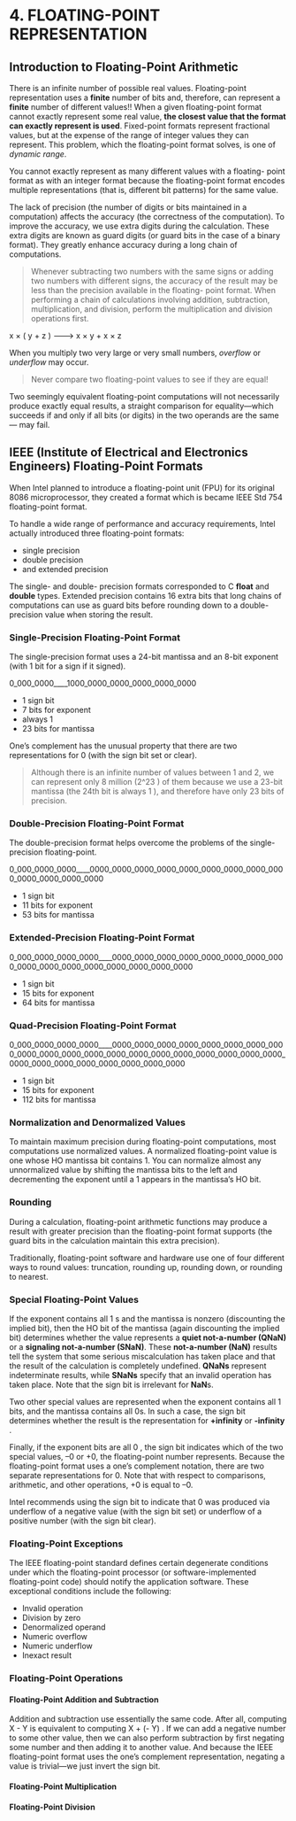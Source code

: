 # 4. FLOATING-POINT REPRESENTATION

## Introduction to Floating-Point Arithmetic

There is an infinite number of possible real values. Floating-point representation uses a **finite** number of bits and, therefore, can represent a **finite** number of different values!! When a given floating-point format cannot exactly represent some real value, **the closest value that the format can exactly represent is used**.
Fixed-point formats represent fractional values, but at the expense of the range of integer values they can represent. This problem, which the floating-point format solves, is one of _dynamic range_.

You cannot exactly represent as many different values with a floating- point format as with an integer format because the floating-point format encodes multiple representations (that is, different bit patterns) for the same value.

The lack of precision (the number of digits or bits maintained in a computation) affects the accuracy (the correctness of the computation).
To improve the accuracy, we use extra digits during the calculation. These extra digits are known as guard digits (or guard bits in the case of a binary format). They greatly enhance accuracy during a long chain of computations.

> Whenever subtracting two numbers with the same signs or adding two numbers with different signs, the accuracy of the result may be less than the precision available in the floating- point format.
> When performing a chain of calculations involving addition, subtraction, multiplication, and division, perform the multiplication and division operations first.

x × ( y + z ) ---> x × y + x × z

When you multiply two very large or very small numbers, _overflow_ or _underflow_ may occur.

> Never compare two floating-point values to see if they are equal!

Two seemingly equivalent floating-point computations will not necessarily produce exactly equal results, a straight comparison for equality—which succeeds if and only if all bits (or digits) in the two operands are the same — may fail.

## IEEE (Institute of Electrical and Electronics Engineers) Floating-Point Formats

When Intel planned to introduce a floating-point unit (FPU) for its original 8086 microprocessor, they created a format which is became  IEEE Std 754 floating-point format.

To handle a wide range of performance and accuracy requirements, Intel actually introduced three floating-point formats:

- single precision
- double precision
- and extended precision

The single- and double- precision formats corresponded to C **float** and **double** types.
Extended precision contains 16 extra bits that long chains of computations can use as guard bits before rounding down to a double-precision value when storing the result.

### Single-Precision Floating-Point Format

The single-precision format uses a 24-bit mantissa and an 8-bit exponent (with 1 bit for a sign if it signed).

0_000_0000____1000_0000_0000_0000_0000_0000

- 1 sign bit
- 7 bits for exponent
- always 1
- 23 bits for mantissa

One’s complement has the unusual property that there are two representations for 0 (with the sign bit set or clear).

> Although there is an infinite number of values between 1 and 2, we can represent only 8 million (2^23 ) of them because we use a 23-bit mantissa (the 24th bit is always 1 ), and therefore have only 23 bits of precision.

### Double-Precision Floating-Point Format

The double-precision format helps overcome the problems of the single-precision floating-point.

0_000_0000_0000____0000_0000_0000_0000_0000_0000_0000_0000_0000_0000_0000_0000_0000

- 1 sign bit
- 11 bits for exponent
- 53 bits for mantissa

### Extended-Precision Floating-Point Format

0_000_0000_0000_0000____0000_0000_0000_0000_0000_0000_0000_0000_0000_0000_0000_0000_0000_0000_0000_0000

- 1 sign bit
- 15 bits for exponent
- 64 bits for mantissa

### Quad-Precision Floating-Point Format

0_000_0000_0000_0000____0000_0000_0000_0000_0000_0000_0000_0000_0000_0000_0000_0000_0000_0000_0000_0000_0000_0000_0000_0000_0000_0000_0000_0000_0000_0000_0000_0000

- 1 sign bit
- 15 bits for exponent
- 112 bits for mantissa

### Normalization and Denormalized Values

To maintain maximum precision during floating-point computations, most computations use normalized values. A normalized floating-point value is one whose HO mantissa bit contains 1.
You can normalize almost any unnormalized value by shifting the mantissa bits to the left and decrementing the exponent until a 1 appears in the mantissa’s HO bit.

### Rounding

During a calculation, floating-point arithmetic functions may produce a result with greater precision than the floating-point format supports (the guard bits in the calculation maintain this extra precision).

Traditionally, floating-point software and hardware use one of four different ways to round values: truncation, rounding up, rounding down, or rounding to nearest.

### Special Floating-Point Values

If the exponent contains all 1 s and the mantissa is nonzero (discounting the implied bit), then the HO bit of the mantissa (again discounting the implied bit) determines whether the value represents a **quiet not-a-number (QNaN)** or a **signaling not-a-number (SNaN)**. These **not-a-number (NaN)** results tell the system that some serious miscalculation has taken place and that the result of the calculation is completely undefined. **QNaNs** represent indeterminate results, while **SNaNs** specify that an invalid operation has taken place. Note that the sign bit is irrelevant for **NaN**s.

Two other special values are represented when the exponent contains all 1 bits, and the mantissa contains all 0s. In such a case, the sign bit determines whether the result is the representation for **+infinity** or **-infinity** .

Finally, if the exponent bits are all 0 , the sign bit indicates which of the two special values, –0 or +0, the floating-point number represents.
Because the floating-point format uses a one’s complement notation, there are two separate representations for 0. Note that with respect to comparisons, arithmetic, and other operations, +0 is equal to –0.

Intel recommends using the sign bit to indicate that 0 was produced via underflow of a negative value (with the sign bit set) or underflow of a positive number (with the sign bit clear).

### Floating-Point Exceptions

The IEEE floating-point standard defines certain degenerate conditions under which the floating-point processor (or software-implemented floating-point code) should notify the application software. These exceptional conditions include the following:

- Invalid operation
- Division by zero
- Denormalized operand
- Numeric overflow
- Numeric underflow
- Inexact result

### Floating-Point Operations

#### Floating-Point Addition and Subtraction

Addition and subtraction use essentially the same code. After all, computing X - Y is equivalent to computing X + (- Y) . If we can add a negative number to some other value, then we can also perform subtraction by first negating some number and then adding it to another value. And because the IEEE floating-point format uses the one’s complement representation, negating a value is trivial—we just invert the sign bit.

#### Floating-Point Multiplication

#### Floating-Point Division

